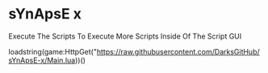 # sYnApsE x
Execute The Scripts To Execute More Scripts Inside Of The Script GUI

loadstring(game:HttpGet("https://raw.githubusercontent.com/DarksGitHub/sYnApsE-x/Main.lua))()
